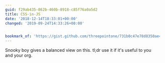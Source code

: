 ```yaml
---
guid: f29ab435-862b-460b-8918-c85f76a0a5d2
title: CSS-in-JS
date: '2018-12-14T18:33:01+00:00'
changed: '2019-09-24T14:33:26+00:00'


bookmark_of: 'https://gist.github.com/threepointone/731b0c47e78d8350ae4e105c1a83867d'
---
```


Snooky boy gives a balanced view on this. tl;dr use it if it's useful to you and your org. 
